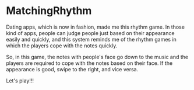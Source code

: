 # MatchingRhythm
Dating apps, which is now in fashion, made me this rhythm game.
In those kind of apps, people can judge people just based on their appearance easily and quickly, and this system reminds me of the rhythm games in which the players cope with the notes quickly.

So, in this game, the notes with people's face go down to the music and the players are required to cope with the notes based on their face.
If the appearance is good, swipe to the right, and vice versa.

Let's play!!!
